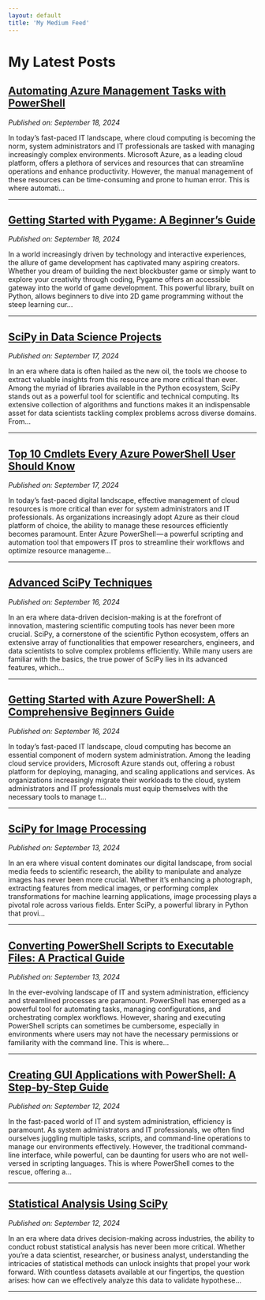 ```yaml
---
layout: default
title: 'My Medium Feed'
---
```


# My Latest Posts

## [Automating Azure Management Tasks with PowerShell](https://medium.com/tomtalkspowershell/automating-azure-management-tasks-with-powershell-61f671ceb1a9?source=rss-cba96b45006f------2)
*Published on: September 18, 2024*

In today’s fast-paced IT landscape, where cloud computing is becoming the norm, system administrators and IT professionals are tasked with managing increasingly complex environments. Microsoft Azure, as a leading cloud platform, offers a plethora of services and resources that can streamline operations and enhance productivity. However, the manual management of these resources can be time-consuming and prone to human error. This is where automati...

---

## [Getting Started with Pygame: A Beginner’s Guide](https://medium.com/tomtalkspython/getting-started-with-pygame-a-beginners-guide-989b4302422f?source=rss-cba96b45006f------2)
*Published on: September 18, 2024*

In a world increasingly driven by technology and interactive experiences, the allure of game development has captivated many aspiring creators. Whether you dream of building the next blockbuster game or simply want to explore your creativity through coding, Pygame offers an accessible gateway into the world of game development. This powerful library, built on Python, allows beginners to dive into 2D game programming without the steep learning cur...

---

## [SciPy in Data Science Projects](https://medium.com/tomtalkspython/scipy-in-data-science-projects-f6cac7d03e91?source=rss-cba96b45006f------2)
*Published on: September 17, 2024*

In an era where data is often hailed as the new oil, the tools we choose to extract valuable insights from this resource are more critical than ever. Among the myriad of libraries available in the Python ecosystem, SciPy stands out as a powerful tool for scientific and technical computing. Its extensive collection of algorithms and functions makes it an indispensable asset for data scientists tackling complex problems across diverse domains. From...

---

## [Top 10 Cmdlets Every Azure PowerShell User Should Know](https://medium.com/tomtalkspowershell/top-10-cmdlets-every-azure-powershell-user-should-know-722ad5eab4e2?source=rss-cba96b45006f------2)
*Published on: September 17, 2024*

In today’s fast-paced digital landscape, effective management of cloud resources is more critical than ever for system administrators and IT professionals. As organizations increasingly adopt Azure as their cloud platform of choice, the ability to manage these resources efficiently becomes paramount. Enter Azure PowerShell — a powerful scripting and automation tool that empowers IT pros to streamline their workflows and optimize resource manageme...

---

## [Advanced SciPy Techniques](https://medium.com/tomtalkspython/advanced-scipy-techniques-b511b15eea76?source=rss-cba96b45006f------2)
*Published on: September 16, 2024*

In an era where data-driven decision-making is at the forefront of innovation, mastering scientific computing tools has never been more crucial. SciPy, a cornerstone of the scientific Python ecosystem, offers an extensive array of functionalities that empower researchers, engineers, and data scientists to solve complex problems efficiently. While many users are familiar with the basics, the true power of SciPy lies in its advanced features, which...

---

## [Getting Started with Azure PowerShell: A Comprehensive Beginners Guide](https://medium.com/tomtalkspowershell/getting-started-with-azure-powershell-a-comprehensive-beginners-guide-3b518bb6a853?source=rss-cba96b45006f------2)
*Published on: September 16, 2024*

In today’s fast-paced IT landscape, cloud computing has become an essential component of modern system administration. Among the leading cloud service providers, Microsoft Azure stands out, offering a robust platform for deploying, managing, and scaling applications and services. As organizations increasingly migrate their workloads to the cloud, system administrators and IT professionals must equip themselves with the necessary tools to manage t...

---

## [SciPy for Image Processing](https://medium.com/tomtalkspython/scipy-for-image-processing-c823b5c0b96b?source=rss-cba96b45006f------2)
*Published on: September 13, 2024*

In an era where visual content dominates our digital landscape, from social media feeds to scientific research, the ability to manipulate and analyze images has never been more crucial. Whether it’s enhancing a photograph, extracting features from medical images, or performing complex transformations for machine learning applications, image processing plays a pivotal role across various fields. Enter SciPy, a powerful library in Python that provi...

---

## [Converting PowerShell Scripts to Executable Files: A Practical Guide](https://medium.com/tomtalkspowershell/converting-powershell-scripts-to-executable-files-a-practical-guide-67ae325a17bc?source=rss-cba96b45006f------2)
*Published on: September 13, 2024*

In the ever-evolving landscape of IT and system administration, efficiency and streamlined processes are paramount. PowerShell has emerged as a powerful tool for automating tasks, managing configurations, and orchestrating complex workflows. However, sharing and executing PowerShell scripts can sometimes be cumbersome, especially in environments where users may not have the necessary permissions or familiarity with the command line. This is where...

---

## [Creating GUI Applications with PowerShell: A Step-by-Step Guide](https://medium.com/tomtalkspowershell/creating-gui-applications-with-powershell-a-step-by-step-guide-2713997728ef?source=rss-cba96b45006f------2)
*Published on: September 12, 2024*

In the fast-paced world of IT and system administration, efficiency is paramount. As system administrators and IT professionals, we often find ourselves juggling multiple tasks, scripts, and command-line operations to manage our environments effectively. However, the traditional command-line interface, while powerful, can be daunting for users who are not well-versed in scripting languages. This is where PowerShell comes to the rescue, offering a...

---

## [Statistical Analysis Using SciPy](https://medium.com/tomtalkspython/statistical-analysis-using-scipy-6db9fa891903?source=rss-cba96b45006f------2)
*Published on: September 12, 2024*

In an era where data drives decision-making across industries, the ability to conduct robust statistical analysis has never been more critical. Whether you’re a data scientist, researcher, or business analyst, understanding the intricacies of statistical methods can unlock insights that propel your work forward. With countless datasets available at our fingertips, the question arises: how can we effectively analyze this data to validate hypothese...

---

